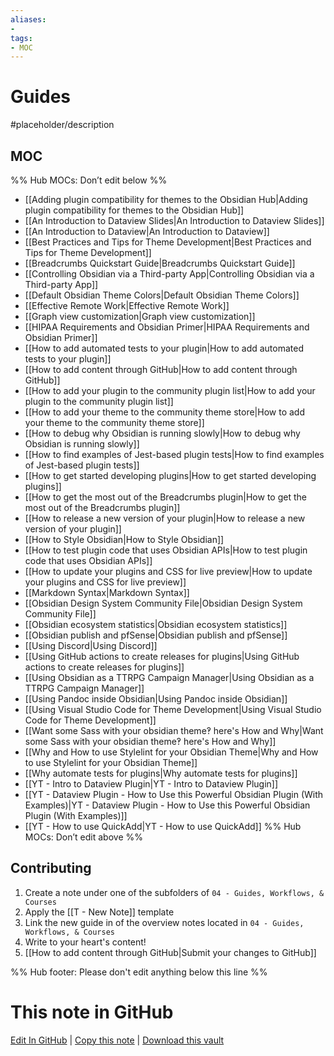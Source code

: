 ```yaml
---
aliases:
- 
tags:
- MOC
---
```


# Guides

#placeholder/description 

## MOC

%% Hub MOCs: Don’t edit below  %%
-  [[Adding plugin compatibility for themes to the Obsidian Hub|Adding plugin compatibility for themes to the Obsidian Hub]]
-  [[An Introduction to Dataview Slides|An Introduction to Dataview Slides]]
-  [[An Introduction to Dataview|An Introduction to Dataview]]
-  [[Best Practices and Tips for Theme Development|Best Practices and Tips for Theme Development]]
-  [[Breadcrumbs Quickstart Guide|Breadcrumbs Quickstart Guide]]
-  [[Controlling Obsidian via a Third-party App|Controlling Obsidian via a Third-party App]]
-  [[Default Obsidian Theme Colors|Default Obsidian Theme Colors]]
-  [[Effective Remote Work|Effective Remote Work]]
-  [[Graph view customization|Graph view customization]]
-  [[HIPAA Requirements and Obsidian Primer|HIPAA Requirements and Obsidian Primer]]
-  [[How to add automated tests to your plugin|How to add automated tests to your plugin]]
-  [[How to add content through GitHub|How to add content through GitHub]]
-  [[How to add your plugin to the community plugin list|How to add your plugin to the community plugin list]]
-  [[How to add your theme to the community theme store|How to add your theme to the community theme store]]
-  [[How to debug why Obsidian is running slowly|How to debug why Obsidian is running slowly]]
-  [[How to find examples of Jest-based plugin tests|How to find examples of Jest-based plugin tests]]
-  [[How to get started developing plugins|How to get started developing plugins]]
-  [[How to get the most out of the Breadcrumbs plugin|How to get the most out of the Breadcrumbs plugin]]
-  [[How to release a new version of your plugin|How to release a new version of your plugin]]
-  [[How to Style Obsidian|How to Style Obsidian]]
-  [[How to test plugin code that uses Obsidian APIs|How to test plugin code that uses Obsidian APIs]]
-  [[How to update your plugins and CSS for live preview|How to update your plugins and CSS for live preview]]
-  [[Markdown Syntax|Markdown Syntax]]
-  [[Obsidian Design System Community File|Obsidian Design System Community File]]
-  [[Obsidian ecosystem statistics|Obsidian ecosystem statistics]]
-  [[Obsidian publish and pfSense|Obsidian publish and pfSense]]
-  [[Using Discord|Using Discord]]
-  [[Using GitHub actions to create releases for plugins|Using GitHub actions to create releases for plugins]]
-  [[Using Obsidian as a TTRPG Campaign Manager|Using Obsidian as a TTRPG Campaign Manager]]
-  [[Using Pandoc inside Obsidian|Using Pandoc inside Obsidian]]
-  [[Using Visual Studio Code for Theme Development|Using Visual Studio Code for Theme Development]]
-  [[Want some Sass with your obsidian theme‽ here's How and Why|Want some Sass with your obsidian theme‽ here's How and Why]]
-  [[Why and How to use Stylelint for your Obsidian Theme|Why and How to use Stylelint for your Obsidian Theme]]
-  [[Why automate tests for plugins|Why automate tests for plugins]]
-  [[YT  - Intro to Dataview Plugin|YT  - Intro to Dataview Plugin]]
-  [[YT - Dataview Plugin - How to Use this Powerful Obsidian Plugin (With Examples)|YT - Dataview Plugin - How to Use this Powerful Obsidian Plugin (With Examples)]]
-  [[YT - How to use QuickAdd|YT - How to use QuickAdd]]
%% Hub MOCs: Don’t edit above  %%

## Contributing

1. Create a note under one of the subfolders of `04 - Guides, Workflows, & Courses`
2. Apply the [[T - New Note]] template
3. Link the new guide in of the overview notes located in `04 - Guides, Workflows, & Courses`
4. Write to your heart's content!
5. [[How to add content through GitHub|Submit your changes to GitHub]]

%% Hub footer: Please don't edit anything below this line %%

# This note in GitHub

<span class="git-footer">[Edit In GitHub](https://github.dev/obsidian-community/obsidian-hub/blob/main/04%20-%20Guides%2C%20Workflows%2C%20%26%20Courses/Guides/%F0%9F%97%82%EF%B8%8F%20Guides.md "git-hub-edit-note") | [Copy this note](https://raw.githubusercontent.com/obsidian-community/obsidian-hub/main/04%20-%20Guides%2C%20Workflows%2C%20%26%20Courses/Guides/%F0%9F%97%82%EF%B8%8F%20Guides.md "git-hub-copy-note") | [Download this vault](https://github.com/obsidian-community/obsidian-hub/archive/refs/heads/main.zip "git-hub-download-vault") </span>
